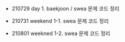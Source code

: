- 210729 day 1. baekjoon / swea 문제 코드 정리
- 210731 weekend 1-1. swea 문제 코드 정리

- 210801 weekned 1-2. swea 문제 코드 정리
